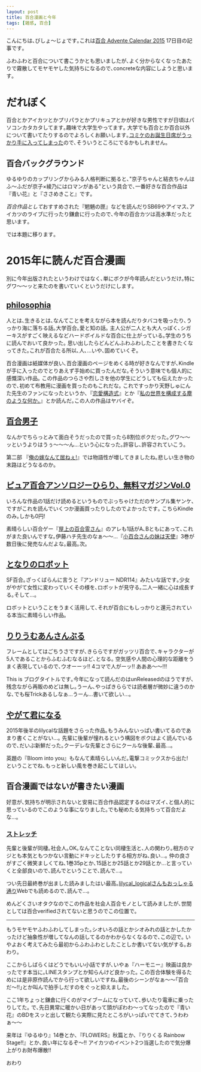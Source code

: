 ```yaml
---
layout: post
title: 百合漫画と今年
tags: [雑感, 百合]
---
```

<!--sectionize on-->
こんにちは､びしょ〜じょです｡これは[百合 Advente Calendar 2015](http://www.adventar.org/calendars/1030) 17日目の記事です｡

ふわふわと百合について書こうかとも思いましたが､よく分からなくなったあたりで霧散してモヤモヤした気持ちになるので､concreteな内容にしようと思います｡

# だれぼく
百合とかアイカツとかプリパラとかプリキュアとかが好きな男性ですが日頃はパソコンカタカタしてます｡趣味で大学生やってます｡
大学でも百合とか百合以外について書いてたりするのでよろしくお願いします｡[コミケのお誕生日席がうっかり手に入ってしまった](http://urx.red/pRk4)ので､そういうところにでるかもしれません｡

## 百合バックグラウンド
ゆるゆりのカップリングからみる人格判断に拠ると､"京子ちゃんと結衣ちゃんはふ〜ふだが京子×綾乃にはロマンがある"という具合で､一番好きな百合作品は『青い花』と『ささめきこと』です｡

*百合作品として*おすすめされた『魍魎の匣』などを読んだりSB69やアイマス､アイカツのライブに行ったり鎌倉に行ったので､今年の百合カツは高水準だったと思います｡

では本題に移ります｡

# 2015年に読んだ百合漫画
別に今年出版されたというわけではなく､単にボクが今年読んだというだけ｡特にグワ〜〜ッと来たのを書いていくというだけにします｡
## [philosophia](http://www.amazon.co.jp/philosophia-ID%E3%82%B3%E3%83%9F%E3%83%83%E3%82%AF%E3%82%B9-%E7%99%BE%E5%90%88%E5%A7%AB%E3%82%B3%E3%83%9F%E3%83%83%E3%82%AF%E3%82%B9-%E5%A4%A9%E9%87%8E-%E3%81%97%E3%82%85%E3%81%AB%E3%82%93%E3%81%9F/dp/4758073333/ref=tmm_other_meta_binding_title_0)
人とは､生きるとは､なんてことを考えながら本を読んだりタバコを吸ったり､うっかり海に落ちる話｡大学百合｡愛と知の話｡
主人公が二人とも大人っぽく､シガーキスがすごく映えるなどハードボイルドな百合に仕上がっている｡学生のうちに読んでおいて良かった｡
思い出したらどんどんふわふわしたことを書きたくなってきた｡これが百合たる所以､人､…いや､固めていくぞ｡

百合漫画は紙媒体が良い､百合漫画のページをめくる時が好きなんですが､Kindleが手に入ったのでとりあえず手始めに買ったんだな｡そういう意味でも個人的に感慨深い作品｡
この作品のつらさや烈しさを他の学生にどうしても伝えたかったので､初めて布教用に漫画を買ったのもこれだな｡
これですっかり天野しゅにんた先生のファンになったというか､『[恋愛構造式](http://www.amazon.co.jp/%E5%88%9D%E6%81%8B%E6%A7%8B%E9%80%A0%E5%BC%8F-%E7%99%BE%E5%90%88%E5%A7%AB%E3%82%B3%E3%83%9F%E3%83%83%E3%82%AF%E3%82%B9-%E5%A4%A9%E9%87%8E-%E3%81%97%E3%82%85%E3%81%AB%E3%82%93%E3%81%9F/dp/4758071942/)』とか『[私の世界を構成する塵のような何か｡](http://www.amazon.co.jp/%E7%A7%81%E3%81%AE%E4%B8%96%E7%95%8C%E3%82%92%E6%A7%8B%E6%88%90%E3%81%99%E3%82%8B%E5%A1%B5%E3%81%AE%E3%82%88%E3%81%86%E3%81%AA%E4%BD%95%E3%81%8B%E3%80%82-ID%E3%82%B3%E3%83%9F%E3%83%83%E3%82%AF%E3%82%B9-%E7%99%BE%E5%90%88%E5%A7%AB%E3%82%B3%E3%83%9F%E3%83%83%E3%82%AF%E3%82%B9-%E5%A4%A9%E9%87%8E-%E3%81%97%E3%82%85%E3%81%AB%E3%82%93%E3%81%9F/dp/4758072078/)』とか読んだ｡この人の作品はヤバイぞ｡

## [百合男子](http://www.amazon.co.jp/%E7%99%BE%E5%90%88%E7%94%B7%E5%AD%90-1-%E6%88%91%E6%80%9D%E3%81%86%E3%80%81%E3%82%86%E3%81%88%E3%81%AB%E7%99%BE%E5%90%88%E3%81%82%E3%82%8A%E3%80%82-ID%E3%82%B3%E3%83%9F%E3%83%83%E3%82%AF%E3%82%B9-%E7%99%BE%E5%90%88%E5%A7%AB%E3%82%B3%E3%83%9F%E3%83%83%E3%82%AF%E3%82%B9/dp/4758071632)
なんかでちらっとみて面白そうだったので買ったら8割位ボクだった｡グワ〜〜ッというよりはうぅ〜〜〜ん…という心になった｡許容し､許容されていこう｡

第二部 『[俺の嫁なんて居ねぇ!](http://www.amazon.co.jp/%E4%BF%BA%E3%81%AE%E5%AB%81%E3%81%AA%E3%82%93%E3%81%A6%E3%81%84%E3%81%AD%E3%81%87-1-ID%E3%82%B3%E3%83%9F%E3%83%83%E3%82%AF%E3%82%B9-%E7%99%BE%E5%90%88%E5%A7%AB%E3%82%B3%E3%83%9F%E3%83%83%E3%82%AF%E3%82%B9-%E5%80%89%E7%94%B0/dp/4758074763/)』では物語性が増してきましたね｡悲しい生き物の末路はどうなるのか｡

## [ピュア百合アンソロジーひらり、無料マガジンVol.0 ](http://www.amazon.co.jp/gp/product/B013QLL37I/)
いろんな作品の1話だけ読めるというものでぶっちゃけただのサンプル集ヤンケ､ですがこれを読んでいくつか漫画買ったりしたのでよかったです｡
こちらKindleのみ｡しかも0円!

素晴らしい百合ゲー『[屋上の百合霊さん](http://www.amazon.co.jp/Liar-Soft-%E5%B1%8B%E4%B8%8A%E3%81%AE%E7%99%BE%E5%90%88%E9%9C%8A%E3%81%95%E3%82%93/dp/B006O4VM76/)』のアレも1話がA､Bともにあって､これがまた良いんですな｡伊藤ハチ先生のなぁ〜〜…『[小百合さんの妹は天使](http://www.amazon.co.jp/gp/product/404067863X/)』3巻が数日後に発売なんだよな｡最高｡次｡

## [となりのロボット](http://www.amazon.co.jp/%E3%81%A8%E3%81%AA%E3%82%8A%E3%81%AE%E3%83%AD%E3%83%9C%E3%83%83%E3%83%88-%E8%A5%BF-UKO/dp/)
SF百合｡ざっくばらんに言うと『アンドリュー NDR114』みたいな話です｡少女がやがて女性に変わっていくその様を､ロボットが見守る｡二人一緒に心は成長する｡そして…｡

ロボットということをうまく活用して､それが百合にもしっかりと還元されている本当に素晴らしい作品｡

## [りりうむあんさんぶる](http://www.amazon.co.jp/%E3%83%AA%E3%83%AA%E3%82%A6%E3%83%A0%E3%81%82%E3%82%93%E3%81%95%E3%82%93%E3%81%B6%E3%82%8B-1-%E3%81%BE%E3%82%93%E3%81%8C%E3%82%BF%E3%82%A4%E3%83%A0KR%E3%82%B3%E3%83%9F%E3%83%83%E3%82%AF%E3%82%B9-%E3%81%82%E3%81%9D%E3%81%8B/dp/4832243535/)
フレームとしてはごちうさですが､きららですがガッツリ百合で､キャラクターが5人であることからふむふむなるほど､となる｡
空気感や人間の心理的な距離をうまく表現しているので､ウオーーッ!! 4コマで人がーッ!! あああ〜〜!!!

This is ブログタイトルです｡今年になって読んだのはunReleasedのほうですが､残念ながら再販のめどは無し｡うーん､やっぱきららでは読者層が微妙に違うのかな､でも桜Trickあるしなぁ…うーん…書いて欲しい…｡ 
## [やがて君になる](http://www.amazon.co.jp/gp/product/4048654322/)
2015年後半のlilycalな話題をさらった作品｡もうみんないっぱい書いてるのであまり書くことがない…｡
先輩に後輩が憧れるという構図をボクはよく読んでいるので､だいぶ新鮮だった｡クーデレな先輩とさらにクールな後輩､最高…｡

英題の『Bloom into you』もなんて素晴らしいんだ｡電撃コミックスから出た! ということでね､もっと新しい風を巻き起こしてほしい｡

## 百合漫画ではないが書きたい漫画
好意が､気持ちが明示されないと安易に百合作品認定するのはマズイ､と個人的に思っているのでこのような事になりました｡でも秘めたる気持ちって百合だよな…｡
### [ストレッチ](http://www.amazon.co.jp/ストレッチ-1-ビッグコミックススペシャル-アキリ/dp/4091860885/)
先輩と後輩が同棲｡社会人｡OK｡なんてことない同棲生活と､人の関わり｡相方のマジとも本気ともつかない言動にドキッとしたりする相方がね､良い…｡
仲の良さがすごく微笑ましくてね､1巻35pとか､15話とか25話とか29話とか…と言っていくと全部良いので､読んでということで､読んで…｡

つい先日最終巻が出ました読みましたはい最高｡[lilycal_logicalさんもおっしゃる通り](http://lyrical-logical.hatenablog.com/entry/2015/12/06/135634)Webでも読めるので､読んで…｡

めんどくさいオタクなのでこの作品を社会人百合モノとして読みましたが､世間としては百合verifiedされてないと思うのでこの位置で｡

---
もうモヤモヤふわふわしてしまった｡シオいろの話とかシオみれの話とかしたかったけど抽象性が増してなんの話してるのかわからなくなるので､この辺で｡
いやよおく考えてみたら最初からふわふわとしたことしか書いてない気がする｡おわり｡

ここからしばらくはどうでもいい小話ですが､いやぁ『ハーモニー』映画は良かったです本当に｡LINEスタンプとか知らんけど良かった｡
この百合体験を得るためには是非原作読んでから行って欲しいですね｡最後のシーンがなぁ〜〜｢百合だ〜!!｣とか叫んで拍手しだすのをぐっと抑えました｡

ここ1年ちょっと鎌倉に行くのがマイブームになっていて､歩いたり電車に乗ったりしてた｡
で､先日異常に暖かい日があって頭がぽわわ〜ってなったので『青い花』のBDをスッと出して観たら実際に見たところがいっぱいでてきて､うわわぁ〜〜

来年は『ゆるゆり』14巻とか､『FLOWERS』秋篇とか､『りりくる Rainbow Stage!!』とか､良い年になるぞ〜!! アイカツのイベント2つ当選したので気分爆上がりお財布爆散!!

おわり

